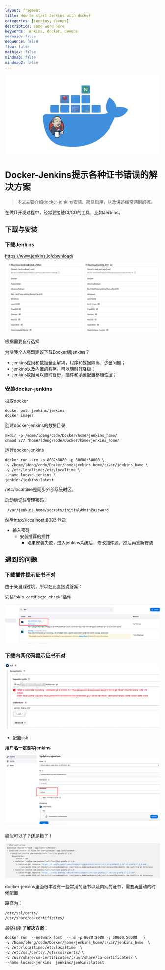 ```yaml
---
layout: fragment
title: How to start Jenkins with docker
categories: [jenkins, devops]
description: some word here
keywords: jenkins, docker, devops
mermaid: false
sequence: false
flow: false
mathjax: false
mindmap: false
mindmap2: false
---
```


![jenkins-docker01](https://raw.githubusercontent.com/KingofHubGit/ImageFactory/main/Public/jenkins-docker01.png)



# Docker-Jenkins提示各种证书错误的解决方案

> 本文主要介绍docker-jenkins安装、简易启用，以及讲述经常遇到的坑。



在做IT开发过程中，经常要接触CI/CD的工具，比如Jenkins。

## 下载与安装

### 下载Jenkins

https://www.jenkins.io/download/

![image-20240122152729710](https://raw.githubusercontent.com/KingofHubGit/ImageFactory/main/Public/image-20240122152729710.png)

根据需要自行选择

为啥我个人强烈建议下载Docker版jenkins？

- jenkins应用和数据全面解耦，程序和数据隔离，少出问题；
- jenkins以及内置的程序，可以随时升降级；
- jenkins数据可以随时备份，插件和系统配置移植性强；



### 安装docker-jenkins

拉取docker

```
docker pull jenkins/jenkins
docker images
```

创建docker-jenkins的数据目录

```
mkdir -p /home/ldeng/code/Docker/home/jenkins_home/
chmod 777 /home/ldeng/code/Docker/home/jenkins_home/
```

运行docker-jenkins

```
docker run --rm -p 8082:8080 -p 50000:50000 \
-v /home/ldeng/code/Docker/home/jenkins_home/:/var/jenkins_home \
-v /etc/localtime:/etc/localtime \
--name lucasd-jenkins \
jenkins/jenkins:latest
```

/etc/localtime是同步外部系统时区。

启动后记住管理密码：

```
 /var/jenkins_home/secrets/initialAdminPassword
```

然后http://localhost:8082 登录

- 输入密码
  - 安装推荐的插件
    - 如果安装失败，进入jenkins系统后，修改插件源，然后再重新安装



## 遇到的问题

### 下载插件提示证书不对

由于亲自踩过坑，所以在此直接说答案：

安装“skip-certificate-check”插件

![image-20240105235520373](https://raw.githubusercontent.com/KingofHubGit/ImageFactory/main/Public/image-20240105235520373.png)



### 下载内网代码提示证书不对



![image-20240122154258047](https://raw.githubusercontent.com/KingofHubGit/ImageFactory/main/Public/image-20240122154258047.png)

- 配置ssh

**用户名一定要写jenkins**

![image-20240122154514789](https://raw.githubusercontent.com/KingofHubGit/ImageFactory/main/Public/image-20240122154514789.png)

貌似可以了？还是错了！

![image-20240122154630171](https://raw.githubusercontent.com/KingofHubGit/ImageFactory/main/Public/image-20240122154630171.png)

docker-jenkins里面根本没有一些常用的证书以及内网的证书，需要再启动的时候配置

路径为：

```
/etc/ssl/certs/
/usr/share/ca-certificates/
```

最终找到了**解决方案**：

```
docker run  --network host  --rm -p 8080:8080 -p 50000:50000   \
-v /home/ldeng/code/Docker/home/jenkins_home/:/var/jenkins_home  \
-v /etc/localtime:/etc/localtime  \
-v /etc/ssl/certs/:/etc/ssl/certs/ \
-v /usr/share/ca-certificates/:/usr/share/ca-certificates/ \
--name lucasd-jenkins  jenkins/jenkins:latest
```



